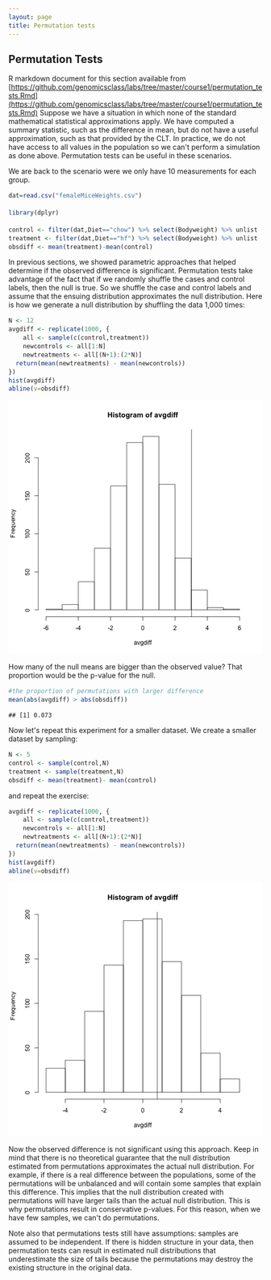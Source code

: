 ```yaml
---
layout: page
title: Permutation tests
---
```






## Permutation Tests

R markdown document for this section available from [https://github.com/genomicsclass/labs/tree/master/course1/permutation_tests.Rmd](https://github.com/genomicsclass/labs/tree/master/course1/permutation_tests.Rmd)
Suppose we have a situation in which none of the standard mathematical statistical approximations apply. We have computed a summary statistic, such as the difference in mean, but do not have a useful approximation, such as that provided by the CLT. In practice, we do not have access to all values in the population so we can't perform a simulation as done above. Permutation tests can be useful in these scenarios. 

We are back to the scenario were we only have 10 measurements for each group.


```r
dat=read.csv("femaleMiceWeights.csv")

library(dplyr)

control <- filter(dat,Diet=="chow") %>% select(Bodyweight) %>% unlist
treatment <- filter(dat,Diet=="hf") %>% select(Bodyweight) %>% unlist
obsdiff <- mean(treatment)-mean(control)
```

In previous sections, we showed parametric approaches that helped determine if the observed difference is significant. Permutation tests take advantage of the fact that if we randomly shuffle the cases and control labels, then the null is true. So we shuffle the case and control labels and assume that the ensuing distribution approximates the null distribution. Here is how we generate a null distribution by shuffling the data 1,000 times:


```r
N <- 12
avgdiff <- replicate(1000, {
    all <- sample(c(control,treatment))
    newcontrols <- all[1:N]
    newtreatments <- all[(N+1):(2*N)]
  return(mean(newtreatments) - mean(newcontrols))
})
hist(avgdiff)
abline(v=obsdiff)
```

![Histogram of difference between averages from permutations. Vertical line shows the observed difference.](images/R/permutation_tests-tmp-diff_hist-1.png) 

How many of the null means are bigger than the observed value? That proportion would be the p-value for the null.


```r
#the proportion of permutations with larger difference
mean(abs(avgdiff) > abs(obsdiff))
```

```
## [1] 0.073
```

Now let's repeat this experiment for a smaller dataset. We create a smaller dataset by sampling:


```r
N <- 5
control <- sample(control,N)
treatment <- sample(treatment,N)
obsdiff <- mean(treatment)- mean(control)
```
and repeat the exercise:



```r
avgdiff <- replicate(1000, {
    all <- sample(c(control,treatment))
    newcontrols <- all[1:N]
    newtreatments <- all[(N+1):(2*N)]
  return(mean(newtreatments) - mean(newcontrols))
})
hist(avgdiff)
abline(v=obsdiff)
```

![Histogram of difference between averages from permutations for smaller sample size. Vertical line shows the observed difference.](images/R/permutation_tests-tmp-diff_hist_N50-1.png) 

Now the observed difference is not significant using this approach. Keep in mind that there is no theoretical guarantee that the null distribution estimated from permutations approximates the actual null distribution. For example, if there is a real difference between the populations, some of the permutations will be unbalanced and will contain some samples that explain this difference. This implies that the null distribution created with permutations will have larger tails than the actual null distribution. This is why permutations result in conservative p-values. For this reason, when we have few samples, we can't do permutations. 

Note also that permutations tests still have assumptions: samples are assumed to be independent. If there is hidden structure in your data, then permutation tests can result in estimated null distributions that underestimate the size of tails because the permutations may destroy the existing structure in the original data.


